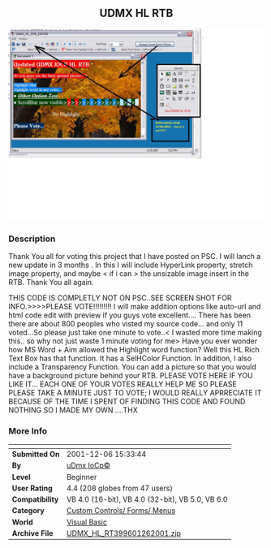 ﻿<div align="center">

## UDMX HL RTB

<img src="PIC2002211322258976.jpg">
</div>

### Description

Thank You all for voting this project that I have posted on PSC. I will lanch a new update in 3 months <Hopefully>. In this I will include HyperLink property, stretch image property, and maybe < if i can > the unsizable image insert in the RTB. Thank You all again.

THIS CODE IS COMPLETLY NOT ON PSC..SEE SCREEN SHOT FOR INFO.>>>>PLEASE VOTE!!!!!!!!! I will make addition options like auto-url and html code edit with preview if you guys vote excellent.... There has been<as you can see> there are about 800 peoples who visted my source code... and only 11 voted...So please just take one minute to vote..< I wasted more time making<thinking> this.. so why not just waste 1 minute voting for me> Have you ever wonder how MS Word + Aim allowed the Highlight word function? Well this HL Rich Text Box has that function. It has a SelHColor Function. In addition, I also include a Transparency Function. You can add a picture so that you would have a background picture behind your RTB. PLEASE VOTE HERE IF YOU LIKE IT... EACH ONE OF YOUR VOTES REALLY HELP ME SO PLEASE PLEASE TAKE A MINUTE JUST TO VOTE; I WOULD REALLY APRRECIATE IT BECAUSE OF THE TIME I SPENT OF FINDING THIS CODE AND FOUND NOTHING SO I MADE MY OWN ....THX
 
### More Info
 


<span>             |<span>
---                |---
**Submitted On**   |2001-12-06 15:33:44
**By**             |[uDmx IoCp©](https://github.com/Planet-Source-Code/PSCIndex/blob/master/ByAuthor/udmx-iocp.md)
**Level**          |Beginner
**User Rating**    |4.4 (208 globes from 47 users)
**Compatibility**  |VB 4\.0 \(16\-bit\), VB 4\.0 \(32\-bit\), VB 5\.0, VB 6\.0
**Category**       |[Custom Controls/ Forms/  Menus](https://github.com/Planet-Source-Code/PSCIndex/blob/master/ByCategory/custom-controls-forms-menus__1-4.md)
**World**          |[Visual Basic](https://github.com/Planet-Source-Code/PSCIndex/blob/master/ByWorld/visual-basic.md)
**Archive File**   |[UDMX\_HL\_RT399601262001\.zip](https://github.com/Planet-Source-Code/udmx-iocp-udmx-hl-rtb__1-29415/archive/master.zip)








